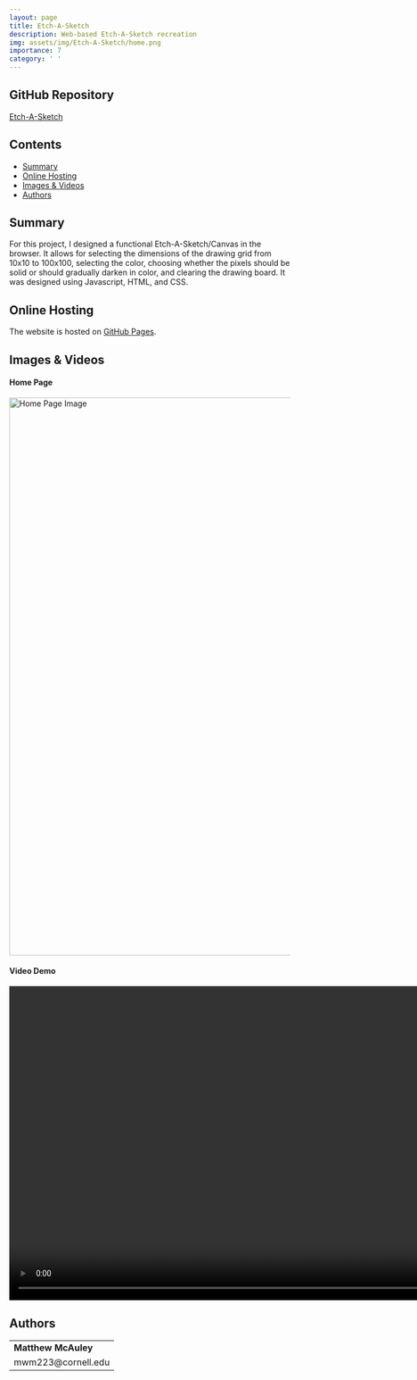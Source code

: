 ```yaml
---
layout: page
title: Etch-A-Sketch
description: Web-based Etch-A-Sketch recreation
img: assets/img/Etch-A-Sketch/home.png
importance: 7
category: ' '
---
```



## GitHub Repository
[Etch-A-Sketch](https://github.com/Matt-McAuley/etch-a-sketch)

<div class="small-space"></div>

## Contents

- [Summary](#summary)
- [Online Hosting](#online-hosting)
- [Images & Videos](#images--videos)
- [Authors](#authors)

<div class="small-space"></div>

## Summary
For this project, I designed a functional Etch-A-Sketch/Canvas in the browser. It allows for selecting the dimensions 
of the drawing grid from 10x10 to 100x100, selecting the color, choosing whether the pixels should be solid or should 
gradually darken in color, and clearing the drawing board. It was designed using Javascript, HTML, and CSS.

<div class="small-space"></div>

## Online Hosting
The website is hosted on [GitHub Pages](https://matt-mcauley.github.io/etch-a-sketch).

<div class="small-space"></div>

## Images & Videos

<div class="small-space"></div>

#### Home Page
<img src="https://matt-mcauley.github.io/assets/img/Etch-A-Sketch/home.png" alt="Home Page Image" style="width: 1000px">

<div class="small-space"></div>

#### Video Demo

<div style="text-align: left;">
  <video width="1000" height="563" controls>
    <source src="https://matt-mcauley.github.io/assets/img/Etch-A-Sketch/video.mp4" type="video/mp4">
    Your browser does not support the video tag.
  </video>
</div>

<div class="small-space"></div>

## Authors

<table style="border-collapse: collapse; border:none;">
  <tr  style="border:none;">
    <td style="border:none;"><strong>Matthew McAuley</strong></td>
  </tr>
  <tr style="border:none;">
    <td style="border:none;">mwm223@cornell.edu</td>
  </tr>
</table>